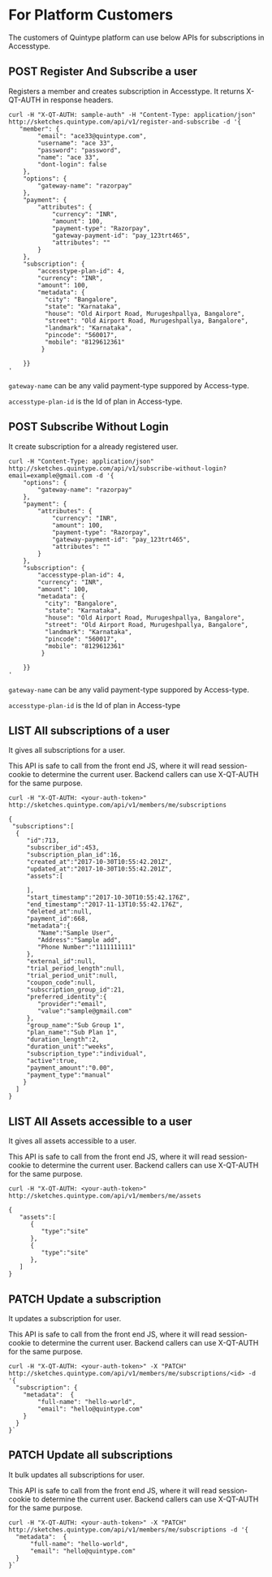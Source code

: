 # For Platform Customers

The customers of Quintype platform can use below APIs for subscriptions in Accesstype.

## POST Register And Subscribe a user

Registers a member and creates subscription in Accesstype. It returns X-QT-AUTH in response headers.

```shell
curl -H "X-QT-AUTH: sample-auth" -H "Content-Type: application/json" http://sketches.quintype.com/api/v1/register-and-subscribe -d '{
   "member": {
        "email": "ace33@quintype.com",
        "username": "ace 33",
        "password": "password",
        "name": "ace 33",
        "dont-login": false
    },
    "options": {
        "gateway-name": "razorpay"
    },
    "payment": {
        "attributes": {
            "currency": "INR",
            "amount": 100,
            "payment-type": "Razorpay",
            "gateway-payment-id": "pay_123trt465",
            "attributes": ""
        }
    },
    "subscription": {
        "accesstype-plan-id": 4,
        "currency": "INR",
        "amount": 100,
        "metadata": {
          "city": "Bangalore",
          "state": "Karnataka",
          "house": "Old Airport Road, Murugeshpallya, Bangalore",
          "street": "Old Airport Road, Murugeshpallya, Bangalore",
          "landmark": "Karnataka",
          "pincode": "560017",
          "mobile": "8129612361"
         }

    }}
'

```
`gateway-name` can be any valid payment-type suppored by Access-type.

`accesstype-plan-id` is the Id of plan in Access-type.


## POST Subscribe Without Login
It create subscription for a already registered user.

```shell
curl -H "Content-Type: application/json" http://sketches.quintype.com/api/v1/subscribe-without-login?email=example@gmail.com -d '{
    "options": {
        "gateway-name": "razorpay"
    },
    "payment": {
        "attributes": {
            "currency": "INR",
            "amount": 100,
            "payment-type": "Razorpay",
            "gateway-payment-id": "pay_123trt465",
            "attributes": ""
        }
    },
    "subscription": {
        "accesstype-plan-id": 4,
        "currency": "INR",
        "amount": 100,
        "metadata": {
          "city": "Bangalore",
          "state": "Karnataka",
          "house": "Old Airport Road, Murugeshpallya, Bangalore",
          "street": "Old Airport Road, Murugeshpallya, Bangalore",
          "landmark": "Karnataka",
          "pincode": "560017",
          "mobile": "8129612361"
         }

    }}
'

```
`gateway-name` can be any valid payment-type suppored by Access-type.

`accesstype-plan-id` is the Id of plan in Access-type


## LIST All subscriptions of a user
It gives all subscriptions for a user.

This API is safe to call from the front end JS, where it will read session-cookie to determine the current user. Backend callers can use X-QT-AUTH for the same purpose.

```shell
curl -H "X-QT-AUTH: <your-auth-token>" http://sketches.quintype.com/api/v1/members/me/subscriptions

{
 "subscriptions":[
  {
     "id":713,
     "subscriber_id":453,
     "subscription_plan_id":16,
     "created_at":"2017-10-30T10:55:42.201Z",
     "updated_at":"2017-10-30T10:55:42.201Z",
     "assets":[

     ],
     "start_timestamp":"2017-10-30T10:55:42.176Z",
     "end_timestamp":"2017-11-13T10:55:42.176Z",
     "deleted_at":null,
     "payment_id":668,
     "metadata":{
        "Name":"Sample User",
        "Address":"Sample add",
        "Phone Number":"1111111111"
     },
     "external_id":null,
     "trial_period_length":null,
     "trial_period_unit":null,
     "coupon_code":null,
     "subscription_group_id":21,
     "preferred_identity":{
        "provider":"email",
        "value":"sample@gmail.com"
     },
     "group_name":"Sub Group 1",
     "plan_name":"Sub Plan 1",
     "duration_length":2,
     "duration_unit":"weeks",
     "subscription_type":"individual",
     "active":true,
     "payment_amount":"0.00",
     "payment_type":"manual"
    }
  ]
}
```

## LIST All Assets accessible to a user
It gives all assets accessible to a user.

This API is safe to call from the front end JS, where it will read session-cookie to determine the current user. Backend callers can use X-QT-AUTH for the same purpose.

```shell
curl -H "X-QT-AUTH: <your-auth-token>" http://sketches.quintype.com/api/v1/members/me/assets

{
   "assets":[
      {
         "type":"site"
      },
      {
         "type":"site"
      },
   ]
}
```

## PATCH Update a subscription
It updates a subscription for user.

This API is safe to call from the front end JS, where it will read session-cookie to determine the current user. Backend callers can use X-QT-AUTH for the same purpose.

```shell
curl -H "X-QT-AUTH: <your-auth-token>" -X "PATCH" http://sketches.quintype.com/api/v1/members/me/subscriptions/<id> -d '{
  "subscription": {
    "metadata":  {
        "full-name": "hello-world",
        "email": "hello@quintype.com"
    }
  }
}`

```


## PATCH Update all subscriptions
It bulk updates all subscriptions for user.

This API is safe to call from the front end JS, where it will read session-cookie to determine the current user. Backend callers can use X-QT-AUTH for the same purpose.

```shell
curl -H "X-QT-AUTH: <your-auth-token>" -X "PATCH" http://sketches.quintype.com/api/v1/members/me/subscriptions -d '{
  "metadata":  {
      "full-name": "hello-world",
      "email": "hello@quintype.com"
  }
}`

```